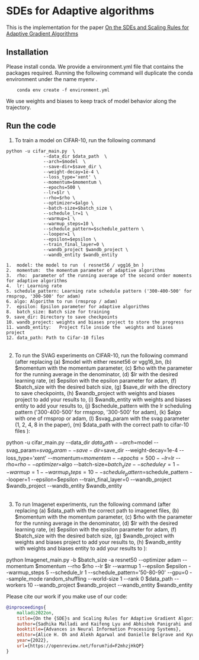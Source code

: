 # SDEs for Adaptive algorithms

This is the implementation for the paper [On the SDEs and Scaling Rules for Adaptive Gradient Algorithms](https://arxiv.org/abs/2205.10287)


## Installation
Please install conda. We provide a environment.yml file that contains the packages required. Running the following command will duplicate the conda environment under the name myenv .
```
    conda env create -f environment.yml
```
We use weights and biases to keep track of model behavior along the trajectory.




## Run the code

1. To train a model on CIFAR-10, run the following command 
```
python -u cifar_main.py  \
              --data_dir $data_path  \
              --arch=$model  \
              --save-dir=$save_dir \
              --weight-decay=1e-4 \
              --loss_type='xent' \
              --momentum=$momentum \
              --epochs=500 \
              --lr=$lr \
              --rho=$rho \
              --optimizer=$algo \
              --batch-size=$batch_size \
              --schedule_lr=1 \
              --warmup=1 \
              --warmup_steps=10 \
              --schedule_pattern=$schedule_pattern \
              --looper=1 \
              --epsilon=$epsilon \
              --train_final_layer=0 \
              --wandb_project $wandb_project \
              --wandb_entity $wandb_entity
```
~~~
1.  model: the model to run  ( resnet56 / vgg16_bn )
2.  momentum:  the momentum parameter of adaptive algorithms  
3.  rho:  parameter of the running average of the second order moments for adaptive algorithms 
4.  lr: Learning rate
5. schedule_pattern: Learning rate schedule pattern ('300-400-500' for rmsprop, '300-500' for adam)
6. algo: Algorithm to run (rmsprop / adam)
7.  epsilon: Epsilon parameter for adaptive algorithms 
8.  batch_size: Batch size for training
9. save_dir: Directory to save checkpoints
10. wandb_project: weights and biases project to store the progress
11. wandb_entity:   Project file inside the  weights and biases project
12. data_path: Path to Cifar-10 files
~~~



######
2. To run the SVAG experiments on CIFAR-10, run the following command (after replacing (a) $model with either resnet56 or vgg16_bn, (b) $momentum with the momentum parameter, (c) $rho with the parameter for the running average in the denominator, (d) $lr with the desired learning rate, (e) $epsilon with the epsilon parameter for adam, (f) $batch_size with the desired batch size, (g) $save_dir with the directory to save checkpoints, (h) $wandb_project with weights and biases project to add your results to, (i) $wandb_entity with weights and biases entity to add your results to, (j) $schedule_pattern with the lr scheduling pattern ('300-400-500' for rmsprop, '300-500' for adam), (k) $algo with one of rmsprop or adam, (l) $svag_param with the svag parameter (1, 2, 4, 8 in the paper), (m) $data_path with the correct path to cifar-10 files ):


python -u cifar_main.py --data_dir $data_path --arch=$model --svag_param=$svag_param  --save-dir=$save_dir  --weight-decay=1e-4 --loss_type='xent' --momentum=$momentem --epochs=500 --lr=$lr --rho=$rho --optimizer=$algo --batch-size=$batch_size --schedule_lr=1 --warmup=1 --warmup_steps=10 --schedule_pattern=$schedule_pattern --looper=1 --epsilon=$epsilon --train_final_layer=0  --wandb_project $wandb_project --wandb_entity $wandb_entity



######
3. To run Imagenet experiments, run the following command (after replacing (a) $data_path with the correct path to imagenet files, (b) $momentum with the momentum parameter, (c) $rho with the parameter for the running average in the denominator, (d) $lr with the desired learning rate, (e) $epsilon with the epsilon parameter for adam, (f) $batch_size with the desired batch size, (g) $wandb_project with weights and biases project to add your results to, (h) $wandb_entity with weights and biases entity to add your results to ):

python Imagenet_main.py -b $batch_size -a resnet50 --optimizer adam --momentum $momentum --rho $rho --lr $lr --warmup 1 --epsilon $epsilon --warmup_steps 5 --schedule_lr 1 --schedule_pattern='50-80-90' --gpu=0 --sample_mode random_shuffling --world-size 1 --rank 0 $data_path --workers 10 --wandb_project $wandb_project --wandb_entity $wandb_entity



Please cite our work if you make use of our code:

```bibtex
@inproceedings{
    malladi2022on,
    title={On the {SDE}s and Scaling Rules for Adaptive Gradient Algorithms},
    author={Sadhika Malladi and Kaifeng Lyu and Abhishek Panigrahi and Sanjeev Arora},
    booktitle={Advances in Neural Information Processing Systems},
    editor={Alice H. Oh and Alekh Agarwal and Danielle Belgrave and Kyunghyun Cho},
    year={2022},
    url={https://openreview.net/forum?id=F2mhzjHkQP}
}
```

